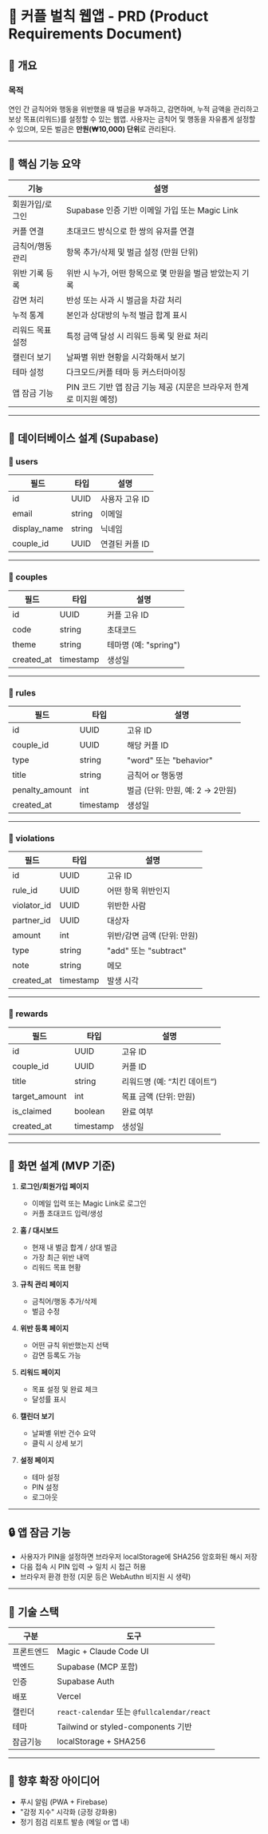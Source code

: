 # 💑 커플 벌칙 웹앱 - PRD (Product Requirements Document)

## 🧭 개요

### 목적
연인 간 금칙어와 행동을 위반했을 때 벌금을 부과하고, 감면하며, 누적 금액을 관리하고 보상 목표(리워드)를 설정할 수 있는 웹앱. 사용자는 금칙어 및 행동을 자유롭게 설정할 수 있으며, 모든 벌금은 **만원(₩10,000) 단위**로 관리된다.

---

## 🧱 핵심 기능 요약

| 기능 | 설명 |
|------|------|
| 회원가입/로그인 | Supabase 인증 기반 이메일 가입 또는 Magic Link |
| 커플 연결 | 초대코드 방식으로 한 쌍의 유저를 연결 |
| 금칙어/행동 관리 | 항목 추가/삭제 및 벌금 설정 (만원 단위) |
| 위반 기록 등록 | 위반 시 누가, 어떤 항목으로 몇 만원을 벌금 받았는지 기록 |
| 감면 처리 | 반성 또는 사과 시 벌금을 차감 처리 |
| 누적 통계 | 본인과 상대방의 누적 벌금 합계 표시 |
| 리워드 목표 설정 | 특정 금액 달성 시 리워드 등록 및 완료 처리 |
| 캘린더 보기 | 날짜별 위반 현황을 시각화해서 보기 |
| 테마 설정 | 다크모드/커플 테마 등 커스터마이징 |
| 앱 잠금 기능 | PIN 코드 기반 앱 잠금 기능 제공 (지문은 브라우저 한계로 미지원 예정) |

---

## 🔧 데이터베이스 설계 (Supabase)

### 🔹 users

| 필드 | 타입 | 설명 |
|------|------|------|
| id | UUID | 사용자 고유 ID |
| email | string | 이메일 |
| display_name | string | 닉네임 |
| couple_id | UUID | 연결된 커플 ID |

---

### 🔹 couples

| 필드 | 타입 | 설명 |
|------|------|------|
| id | UUID | 커플 고유 ID |
| code | string | 초대코드 |
| theme | string | 테마명 (예: "spring") |
| created_at | timestamp | 생성일 |

---

### 🔹 rules

| 필드 | 타입 | 설명 |
|------|------|------|
| id | UUID | 고유 ID |
| couple_id | UUID | 해당 커플 ID |
| type | string | "word" 또는 "behavior" |
| title | string | 금칙어 or 행동명 |
| penalty_amount | int | 벌금 (단위: 만원, 예: 2 → 2만원) |
| created_at | timestamp | 생성일 |

---

### 🔹 violations

| 필드 | 타입 | 설명 |
|------|------|------|
| id | UUID | 고유 ID |
| rule_id | UUID | 어떤 항목 위반인지 |
| violator_id | UUID | 위반한 사람 |
| partner_id | UUID | 대상자 |
| amount | int | 위반/감면 금액 (단위: 만원) |
| type | string | "add" 또는 "subtract" |
| note | string | 메모 |
| created_at | timestamp | 발생 시각 |

---

### 🔹 rewards

| 필드 | 타입 | 설명 |
|------|------|------|
| id | UUID | 고유 ID |
| couple_id | UUID | 커플 ID |
| title | string | 리워드명 (예: “치킨 데이트”) |
| target_amount | int | 목표 금액 (단위: 만원) |
| is_claimed | boolean | 완료 여부 |
| created_at | timestamp | 생성일 |

---

## 📱 화면 설계 (MVP 기준)

1. **로그인/회원가입 페이지**
    - 이메일 입력 또는 Magic Link로 로그인
    - 커플 초대코드 입력/생성

2. **홈 / 대시보드**
    - 현재 내 벌금 합계 / 상대 벌금
    - 가장 최근 위반 내역
    - 리워드 목표 현황

3. **규칙 관리 페이지**
    - 금칙어/행동 추가/삭제
    - 벌금 수정

4. **위반 등록 페이지**
    - 어떤 규칙 위반했는지 선택
    - 감면 등록도 가능

5. **리워드 페이지**
    - 목표 설정 및 완료 체크
    - 달성률 표시

6. **캘린더 보기**
    - 날짜별 위반 건수 요약
    - 클릭 시 상세 보기

7. **설정 페이지**
    - 테마 설정
    - PIN 설정
    - 로그아웃

---

## 🔒 앱 잠금 기능

- 사용자가 PIN을 설정하면 브라우저 localStorage에 SHA256 암호화된 해시 저장
- 다음 접속 시 PIN 입력 → 일치 시 접근 허용
- 브라우저 환경 한정 (지문 등은 WebAuthn 비지원 시 생략)

---

## 🚀 기술 스택

| 구분 | 도구 |
|------|------|
| 프론트엔드 | Magic + Claude Code UI |
| 백엔드 | Supabase (MCP 포함) |
| 인증 | Supabase Auth |
| 배포 | Vercel |
| 캘린더 | `react-calendar` 또는 `@fullcalendar/react` |
| 테마 | Tailwind or styled-components 기반 |
| 잠금기능 | localStorage + SHA256 |

---

## 🎯 향후 확장 아이디어

- 푸시 알림 (PWA + Firebase)
- "감정 지수" 시각화 (긍정 강화용)
- 정기 점검 리포트 발송 (메일 or 앱 내)